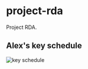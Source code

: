 # project-rda
Project RDA.
## Alex's key schedule
![key schedule](https://cdn.discordapp.com/attachments/448876129831485442/449684965521621022/RDA-keysch.png)